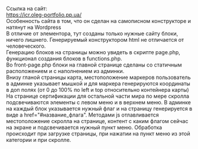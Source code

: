 Ссылка на сайт:<br>
https://icr.oleg-portfolio.pp.ua/<br>
Особенность сайта в том, что он сделан на самописном конструкторе и натянут на Wordpress<br>
В отличие от элементора, тут созданы только нужные сайту блоки, ничего лишнего. Генерируемый конструктором html не отличается от человеческого.<br>
Генерацию блоков на страницы можно увидеть в скрипте page.php, функционал создания блоков в functions.php.<br>
Во front-page.php блоки на главной странице сделаны со статичным расположением и с наполнением из админки. <br>
Внизу гланой страницы карта, местоположение маркеров пользователь в админке указывает мышкой и для маркера генерируются координаты в доп полях (от 0 до 100% по left и top относительно контейнера карты)<br>
На странице сертификации для остальной части мира по мере скролла подсвечиваются элементы с левом меню и в верхнем меню. В админке на каждый блок указывается нужный флаг и на страницу генерируется в виде a href="#название_флага". Методами js отлавливается местоположение скролла на странице, контент с каким флагом сейчас на экране и подсвечивается нужный пункт меню. Обработка происходит при загрузке страницы, при нажатии на пункт меню из этой категории и при скролле.
